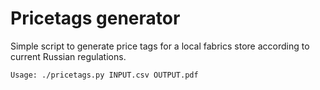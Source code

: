 # Pricetags generator

Simple script to generate price tags for a local fabrics store according to current Russian regulations.

```
Usage: ./pricetags.py INPUT.csv OUTPUT.pdf
```

